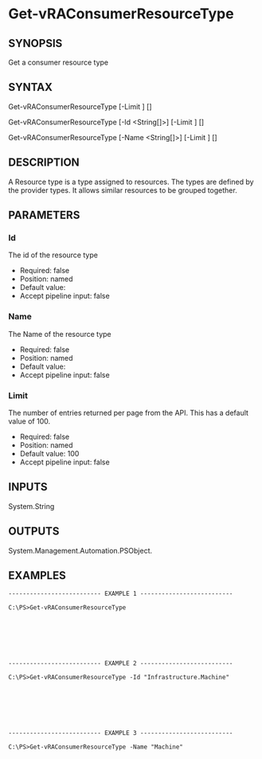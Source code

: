 # Get-vRAConsumerResourceType

## SYNOPSIS
    
Get a consumer resource type

## SYNTAX
 Get-vRAConsumerResourceType [-Limit <String>] [<CommonParameters>] Get-vRAConsumerResourceType [-Id <String[]>] [-Limit <String>] [<CommonParameters>] Get-vRAConsumerResourceType [-Name <String[]>] [-Limit <String>] [<CommonParameters>]    

## DESCRIPTION

A Resource type is a type assigned to resources. The types are defined by the provider types. 
It allows similar resources to be grouped together.

## PARAMETERS


### Id

The id of the resource type
* Required: false
* Position: named
* Default value: 
* Accept pipeline input: false

### Name

The Name of the resource type
* Required: false
* Position: named
* Default value: 
* Accept pipeline input: false

### Limit

The number of entries returned per page from the API. This has a default value of 100.
* Required: false
* Position: named
* Default value: 100
* Accept pipeline input: false

## INPUTS

System.String

## OUTPUTS

System.Management.Automation.PSObject.

## EXAMPLES
```
-------------------------- EXAMPLE 1 --------------------------

C:\PS>Get-vRAConsumerResourceType







-------------------------- EXAMPLE 2 --------------------------

C:\PS>Get-vRAConsumerResourceType -Id "Infrastructure.Machine"







-------------------------- EXAMPLE 3 --------------------------

C:\PS>Get-vRAConsumerResourceType -Name "Machine"
```

